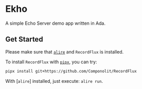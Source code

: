 # Ekho

A simple Echo Server demo app written in Ada.

## Get Started

Please make sure that [`alire`](https://github.com/alire-project/alire) and `RecordFlux` is installed.

To install `RecordFlux` with [`pipx`](https://github.com/pypa/pipx), you can try:

```sh
pipx install git+https://github.com/Componolit/RecordFlux
```

With [`alire`] installed, just execute: `alire run`.
